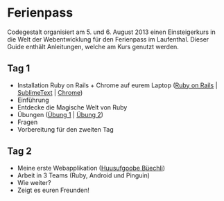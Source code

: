 # Ferienpass

Codegestalt organisiert am 5. und 6. August 2013 einen Einsteigerkurs in die Welt der Webentwicklung für den Ferienpass im Laufenthal.
Dieser Guide enthält Anleitungen, welche am Kurs genutzt werden.

## Tag 1

* Installation Ruby on Rails + Chrome auf eurem Laptop ([Ruby on Rails](/rails/installation.de.md) | [SublimeText](http://www.sublimetext.com/) | [Chrome](https://www.google.com/intl/en/chrome/browser/?brand=CHMO#eula))
* Einführung
* Entdecke die Magische Welt von Ruby
* Übungen ([Übung 1](exercises/exercise-01.de.md) | [Übung 2](exercises/exercise-01.de.md))
* Fragen
* Vorbereitung für den zweiten Tag

## Tag 2

* Meine erste Webapplikation ([Huusufgoobe Büechli](huusufgoobe-buechli.de.md))
* Arbeit in 3 Teams (Ruby,  Android und Pinguin)
* Wie weiter?
* Zeigt es euren Freunden!
